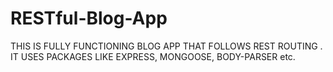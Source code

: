 # RESTful-Blog-App
THIS IS FULLY FUNCTIONING BLOG APP THAT FOLLOWS REST ROUTING .
IT USES PACKAGES LIKE EXPRESS, MONGOOSE, BODY-PARSER etc. 
